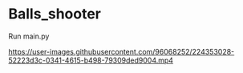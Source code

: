 # Balls_shooter
Run main.py


https://user-images.githubusercontent.com/96068252/224353028-52223d3c-0341-4615-b498-79309ded9004.mp4

